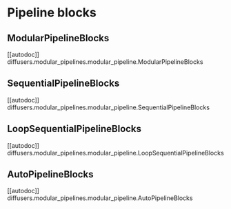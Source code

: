 # Pipeline blocks

## ModularPipelineBlocks

[[autodoc]] diffusers.modular_pipelines.modular_pipeline.ModularPipelineBlocks

## SequentialPipelineBlocks

[[autodoc]] diffusers.modular_pipelines.modular_pipeline.SequentialPipelineBlocks

## LoopSequentialPipelineBlocks

[[autodoc]] diffusers.modular_pipelines.modular_pipeline.LoopSequentialPipelineBlocks

## AutoPipelineBlocks

[[autodoc]] diffusers.modular_pipelines.modular_pipeline.AutoPipelineBlocks